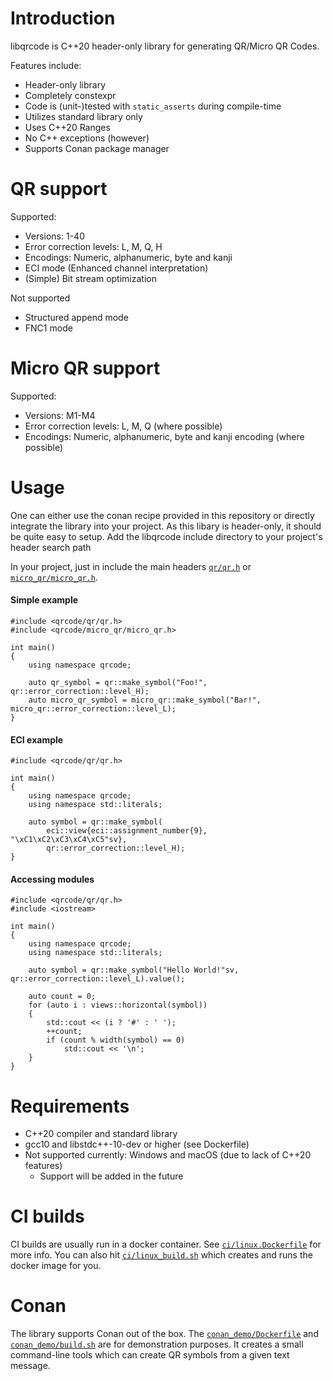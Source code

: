 # Introduction
libqrcode is C++20 header-only library for generating QR/Micro QR Codes.

Features include:
* Header-only library
* Completely constexpr
* Code is (unit-)tested with `static_asserts` during compile-time
* Utilizes standard library only
* Uses C++20 Ranges
* No C++ exceptions (however)
* Supports Conan package manager

# QR support
Supported: 
* Versions: 1-40
* Error correction levels: L, M, Q, H
* Encodings: Numeric, alphanumeric, byte and kanji
* ECI mode (Enhanced channel interpretation)
* (Simple) Bit stream optimization

Not supported
* Structured append mode
* FNC1 mode

# Micro QR support
Supported:
* Versions: M1-M4
* Error correction levels: L, M, Q (where possible)
* Encodings: Numeric, alphanumeric, byte and kanji encoding (where possible)

# Usage
One can either use the conan recipe provided in this repository or directly integrate the library 
into your project. As this libary is header-only, it should be quite easy to setup. 
Add the libqrcode include directory to your project's header search path

In your project, just in include the main headers [`qr/qr.h`](include/qrcode/qr/qr.h) or 
[`micro_qr/micro_qr.h`](include/qrcode/micro_qr/micro_qr.h).

#### Simple example
```
#include <qrcode/qr/qr.h>
#include <qrcode/micro_qr/micro_qr.h>

int main()
{
    using namespace qrcode;

    auto qr_symbol = qr::make_symbol("Foo!", qr::error_correction::level_H);
    auto micro_qr_symbol = micro_qr::make_symbol("Bar!", micro_qr::error_correction::level_L);
}
```

#### ECI example
```
#include <qrcode/qr/qr.h>

int main()
{
    using namespace qrcode;
    using namespace std::literals;

    auto symbol = qr::make_symbol(
        eci::view{eci::assignment_number{9}, "\xC1\xC2\xC3\xC4\xC5"sv}, 
        qr::error_correction::level_H);
}
```

#### Accessing modules
```
#include <qrcode/qr/qr.h>
#include <iostream>

int main()
{
    using namespace qrcode;
    using namespace std::literals;
    
    auto symbol = qr::make_symbol("Hello World!"sv, qr::error_correction::level_L).value();

    auto count = 0;
    for (auto i : views::horizontal(symbol))
    {
        std::cout << (i ? '#' : ' ');
        ++count;
        if (count % width(symbol) == 0)
            std::cout << '\n';
    }
}
```

# Requirements
* C++20 compiler and standard library
* gcc10 and libstdc++-10-dev or higher (see Dockerfile)
* Not supported currently: Windows and macOS (due to lack of C++20 features)
  * Support will be added in the future

# CI builds
CI builds are usually run in a docker container.
See [`ci/linux.Dockerfile`](ci/linux.Dockerfile) for more info.
You can also hit [`ci/linux_build.sh`](ci/linux_build.sh) which creates and 
runs the docker image for you.

# Conan
The library supports Conan out of the box. The [`conan_demo/Dockerfile`](conan_demo/Dockerfile) and 
[`conan_demo/build.sh`](conan_demo/build.sh) are for demonstration purposes.
It creates a small command-line tools which can create QR symbols from a given text message.

